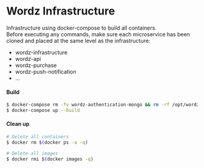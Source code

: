 # Wordz Infrastructure

Infrastructure using docker-compose to build all containers.  
Before executing any commands, make sure each microservice has been cloned and placed at the same level as the infrastructure:  
- wordz-infrastructure  
- wordz-api  
- wordz-purchase  
- wordz-push-notification
- ...  

#### Build
```sh
$ docker-compose rm -fv wordz-authentication-mongo && rm -rf /opt/wordz*
$ docker-compose up --build
```


#### Clean up

```sh
# Delete all containers
$ docker rm $(docker ps -a -q)  

# Delete all images
$ docker rmi $(docker images -q)
```